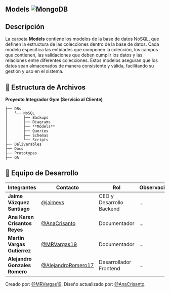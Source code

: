 
##  Models ![MongoDB](https://img.shields.io/badge/MongoDB-%234ea94b.svg?style=for-the-badge&logo=mongodb&logoColor=white)
##  Descripción
La carpeta **Models** contiene los modelos de la base de datos NoSQL, que definen la estructura de las colecciones dentro de la base de datos. Cada modelo especifica las entidades que componen la colección, los campos que contienen, las validaciones que deben cumplir los datos y las relaciones entre diferentes colecciones. Estos modelos aseguran que los datos sean almacenados de manera consistente y válida, facilitando su gestión y uso en el sistema.

## 📁 **Estructura de Archivos**
**Proyecto Integrador Gym (Servicio al Cliente)**

```plaintext
├── DBs
│   └── NoSQL
│       ├── Backups
│       ├── Diagrams
│       ├── **Models**
│       ├── Queries
│       ├── Schemas
│       └── Scripts
├── Deliverables
├── Docs
├── Prototypes
├── QA
```

## 👥 **Equipo de Desarrollo**

| Integrantes                   | Contacto                                                   | Rol                      | Observaciones |
| ----------------------------- | ---------------------------------------------------------- | ------------------------ | ------------- |
| **Jaime Vázquez Santiago**    | [@jaimevs](https://github.com/jaimevs)                     | CEO y Desarrollo Backend | ...           |
| **Ana Karen Crisantos Reyes** | [@AnaCrisanto](https://github.com/AnaCrisanto)             | Documentador             | ...           |
| **Martin Vargas Gutierrez**   | [@MRVargas19](https://github.com/MRVargas19)               | Documentador             | ...           |
| **Alejandro Gonzales Romero** | [@AlejandroRomero17](https://github.com/AlejandroRomero17) | Desarrollador Frontend   | ...           |


Creado por: [@MRVargas19](https://github.com/MRVargas19).
Diseño actualizado por: [@AnaCrisanto](https://github.com/AnaCrisanto).
